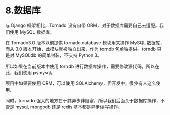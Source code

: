 # 8.数据库

与 Django 框架相比，Tornado 没有自带 ORM，对于数据库需要自己去适配。我们使用 MySQL 数据库。

在 Tornado3.0 版本以前提供 tornado.database 模块用来操作 MySQL 数据库，而从 3.0 版本开始，此模块就被独立出来，作为 torndb 包单独提供。torndb 只是对 MySQLdb 的简单封装，不支持 Python 3。

所以如果在当前版本中使用 torndb 进行数据库操作，需要修改源代码，所以在此，我们使用 pymysql。

项目中如果要使用 ORM，可以使用 SQLAlchemy，但开发中，很少有人这么使用.

同时，tornado 强大的地方在于其异步非阻塞，所以我们后面关于数据库操作，不管是 mysql, mongodb 还是 redis 基本都是异步读写操作。
